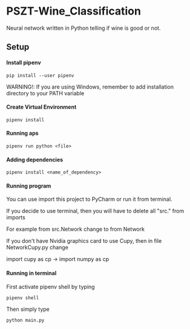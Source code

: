 # PSZT-Wine_Classification
Neural network written in Python telling if wine is good or not.

<h2>Setup</h2>
<h4>Install pipenv</h4>

    pip install --user pipenv
<p>WARNING!: If you are using Windows, remember to add installation directory to your PATH variable
<h4>Create Virtual Environment</h4>

    pipenv install
  
<h4>Running aps</h4>

    pipenv run python <file>

<h4>Adding dependencies</h4>

    pipenv install <name_of_dependency>

<h4>Running program</h4>
<p>You can use import this project to PyCharm or run it from terminal.</p>
<p>If you decide to use terminal, then you will have to delete all "src." from imports</p>
<p>For example from src.Network change to from Network</p>
<p>If you don't have Nvidia graphics card to use Cupy, then in file NetworkCupy.py change</p>
<p>import cupy as cp -> import numpy as cp</p>

<h4>Running in terminal</h4>
<p>First activate pipenv shell by typing</p>

    pipenv shell
        
<p>Then simply type</p>

    python main.py